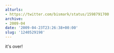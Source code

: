 ```yaml
---
alturls:
- https://twitter.com/bismark/status/1598791700
archive:
- 2009-04
date: '2009-04-23T23:26:38+00:00'
slug: '1240529198'
---
```


it's over!

